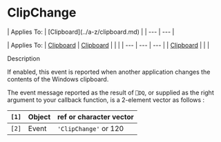




<h1 class="heading"><span class="name">ClipChange</span></h1>
| Applies To: | [Clipboard](../a-z/clipboard.md) |
| --- | ---  |

| Applies To: | [Clipboard](../a-z/clipboard.md) | [Clipboard](../a-z/clipboard.md) |  |  |
| --- | --- | ---  |
| [Clipboard](../a-z/clipboard.md) |  |  |


Description


If enabled, this event is reported when another application changes the contents of the Windows clipboard.


The event message reported as the result of `⎕DQ`, or supplied as the right argument to your callback function, is a 2-element vector as follows :

| `[1]` | Object | ref or character vector |
| --- | --- | ---  |
| `[2]` | Event | `'ClipChange'` or 120 |



